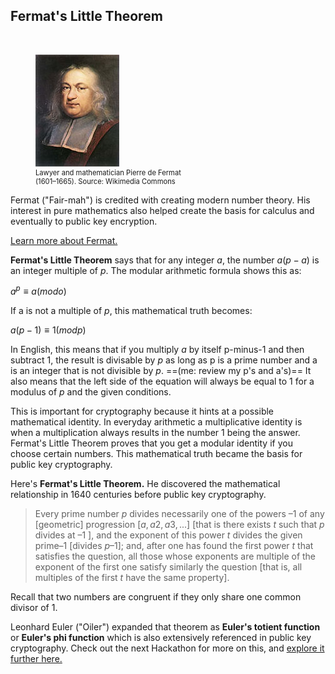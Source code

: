 ## Fermat's Little Theorem 
<br>
<figure class="snippetimg" style="margin: 10 auto;width:50%">
  <img src=".guides/img/Fermat.jpg" alt="Lawyer and mathematician Pierre de Fermat (1601 – 1665) 
*Source: Wikimedia Commons*">
  <figcaption style="font-size: 0.8em; text-align: left;">Lawyer and mathematician Pierre de Fermat (1601–1665). 
 Source: Wikimedia Commons</figcaption>
</figure>

Fermat ("Fair-mah") is credited with creating modern number theory. His interest in pure mathematics also helped create the basis for calculus and eventually to public key encryption.


[Learn more about Fermat.](http://www.storyofmathematics.com/17th_fermat.html.)

**Fermat's Little Theorem** says that for any integer $a$, the number $a (p − a)$ is an integer multiple of $p$. The modular arithmetic formula shows this as:

$a^p ≡ a ( mod o )$


If a is not a multiple of $p$, this mathematical truth becomes:

$a(p − 1) ≡ 1 ( mod p )$

In English, this means that if you multiply $a$ by itself p-minus-1 and then subtract 1, the result is divisable by $p$ as long as p is a prime number and a is an integer that is not divisible by $p$. ==(me: review my p's and a's)== It also means that the left side of the equation will always be equal to 1 for a modulus of $p$ and the given conditions.

This is important for cryptography because it hints at a possible mathematical identity. In everyday arithmetic a multiplicative identity is when a multiplication always results in the number 1 being the answer. Fermat's Little Theorem  proves that you get a modular identity if you choose certain numbers. This mathematical truth became the basis for public key cryptography.

Here's **Fermat's Little Theorem.** He discovered the mathematical relationship in 1640 centuries before public key cryptography.

>Every prime number $p$ divides necessarily one of the powers $–1$ of any [geometric] progression [$a, a2, a3, ...$] [that is there exists $t$ such that $p$ divides at $–1$ ], and the exponent of this power $t$ divides the given prime$–1$  [divides $p – 1$]; and, after one has found the first power $t$ that satisfies the question, all those whose exponents are multiple of the exponent of the first one satisfy similarly the question [that is, all multiples of the first $t$ have the same property].

Recall that two numbers are congruent if they only share one common divisor of $1$.

Leonhard Euler ("Oiler") expanded that theorem as **Euler's totient function** or **Euler's phi function**  which is also extensively referenced in public key cryptography. Check out the next Hackathon for more on this, and 
[explore it further here.](http://mathworld.wolfram.com/TotientFunction.html)

